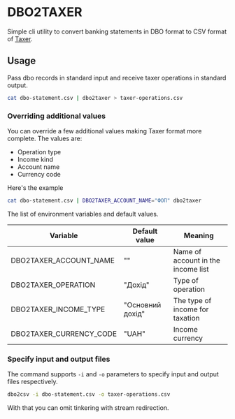 # DBO2TAXER

Simple cli utility to convert banking statements in DBO format to CSV format of [Taxer](https://taxer.ua).

## Usage

Pass dbo records in standard input and receive taxer operations in standard output.

```bash
cat dbo-statement.csv | dbo2taxer > taxer-operations.csv
```

### Overriding additional values

You can override a few additional values making Taxer format more complete.
The values are:

- Operation type
- Income kind
- Account name
- Currency code

Here's the example

```bash
cat dbo-statement.csv | DBO2TAXER_ACCOUNT_NAME="ФОП" dbo2taxer
```

The list of environment variables and default values.

| Variable                | Default value    | Meaning                            |
| ----------------------- | ---------------- | ---------------------------------- |
| DBO2TAXER_ACCOUNT_NAME  | ""               | Name of account in the income list |
| DBO2TAXER_OPERATION     | "Дохід"          | Type of operation                  |
| DBO2TAXER_INCOME_TYPE   | "Основний дохід" | The type of income for taxation    |
| DBO2TAXER_CURRENCY_CODE | "UAH"            | Income currency                    |

### Specify input and output files

The command supports `-i` and `-o` parameters to specify input and output files respectively.

```bash
dbo2csv -i dbo-statement.csv -o taxer-operations.csv
```

With that you can omit tinkering with stream redirection.
